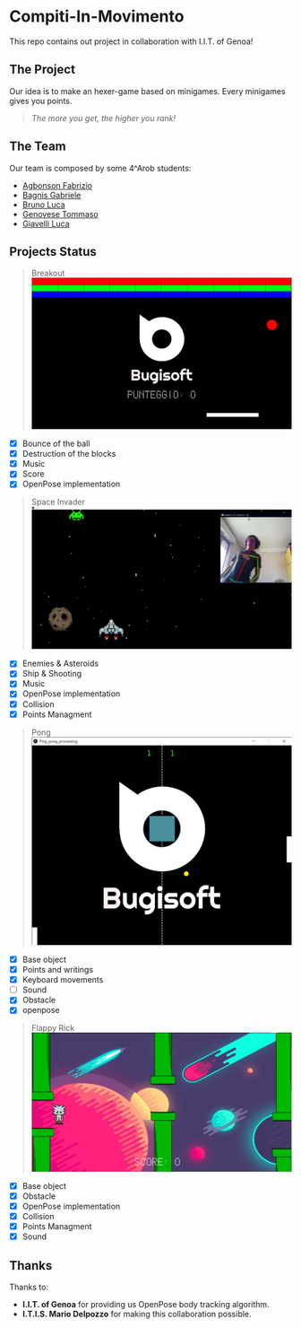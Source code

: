 # Compiti-In-Movimento
This repo contains out project in collaboration with I.I.T. of Genoa!

## The Project
Our idea is to make an hexer-game based on minigames. 
Every minigames gives you points. 
> _The more you get, the higher you rank!_

## The Team
Our team is composed by some 4^Arob students:
- [Agbonson Fabrizio](https://github.com/orgs/Bugis0ft/people/blackson)
- [Bagnis Gabriele](https://github.com/orgs/Bugis0ft/people/Bagnis-Gabriele)
- [Bruno Luca](https://github.com/orgs/Bugis0ft/people/Chestnut1)
- [Genovese Tommaso](https://github.com/orgs/Bugis0ft/people/TommyGenovese)
- [Giavelli Luca](https://github.com/orgs/Bugis0ft/people/LGiave)

## Projects Status
> Breakout
![Image of Breakout](https://github.com/Bugis0ft/Compiti-In-Movimento/blob/master/Breakout/presentation/image.png)
- [x] Bounce of the ball
- [x] Destruction of the blocks
- [x] Music
- [x] Score
- [x] OpenPose implementation

> Space Invader
![Image of Space Invader](https://github.com/Bugis0ft/Compiti-In-Movimento/blob/master/Space_invader/documentation/d2.png)

- [x] Enemies & Asteroids
- [x] Ship & Shooting
- [x] Music
- [x] OpenPose implementation
- [x] Collision
- [x] Points Managment

>Pong
![Image of Pong](Ping_pong_processing/documentation/demo.png)

- [x] Base object
- [x] Points and writings
- [x] Keyboard movements
- [ ] Sound
- [x] Obstacle
- [x] openpose

>Flappy Rick
![Image of Pong](https://github.com/Bugis0ft/Compiti-In-Movimento/blob/master/Flappy_Bird/Flappy_Rick.PNG)

- [x] Base object
- [x] Obstacle
- [x] OpenPose implementation
- [x] Collision
- [x] Points Managment
- [x] Sound

## Thanks
Thanks to:
- __I.I.T. of Genoa__ for providing us OpenPose body tracking algorithm.
- __I.T.I.S. Mario Delpozzo__ for making this collaboration possible.

